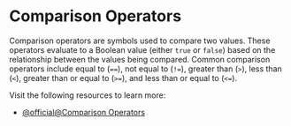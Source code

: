 # Comparison Operators

Comparison operators are symbols used to compare two values. These operators evaluate to a Boolean value (either `true` or `false`) based on the relationship between the values being compared. Common comparison operators include equal to (`==`), not equal to (`!=`), greater than (`>`), less than (`<`), greater than or equal to (`>=`), and less than or equal to (`<=`).

Visit the following resources to learn more:

- [@official@Comparison Operators](https://docs.swift.org/swift-book/documentation/the-swift-programming-language/basicoperators/#Comparison-Operators)